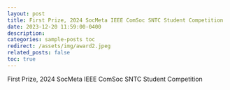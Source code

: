 ```yaml
---
layout: post
title: First Prize, 2024 SocMeta IEEE ComSoc SNTC Student Competition
date: 2023-12-20 11:59:00-0400
description: 
categories: sample-posts toc
redirect: /assets/img/award2.jpeg
related_posts: false
toc: true
---
```


First Prize, 2024 SocMeta IEEE ComSoc SNTC Student Competition
